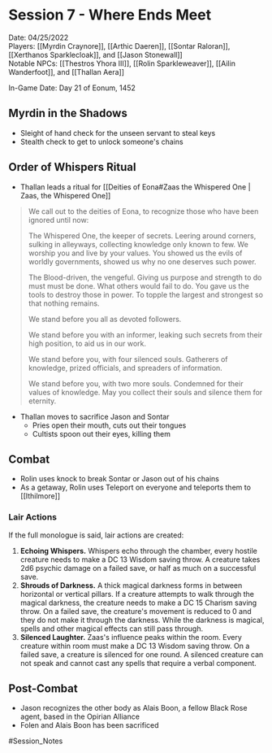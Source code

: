 # Session 7 - Where Ends Meet

Date: 04/25/2022  
Players: [[Myrdin Craynore]], [[Arthic Daeren]], [[Sontar Raloran]], [[Xerthanos Sparklecloak]], and [[Jason Stonewall]]  
Notable NPCs: [[Thestros Yhora III]], [[Rolin Sparkleweaver]], [[Ailin Wanderfoot]], and [[Thallan Aera]]

In-Game Date: Day 21 of Eonum, 1452

## Myrdin in the Shadows
- Sleight of hand check for the unseen servant to steal keys
- Stealth check to get to unlock someone's chains

## Order of Whispers Ritual
- Thallan leads a ritual for [[Deities of Eona#Zaas the Whispered One | Zaas, the Whispered One]] 

> We call out to the deities of Eona, to recognize those who have been ignored until now:
> 
> The Whispered One, the keeper of secrets. Leering around corners, sulking in alleyways, collecting knowledge only known to few. We worship you and live by your values. You showed us the evils of worldly governments, showed us why no one deserves such power. 
> 
> The Blood-driven, the vengeful. Giving us purpose and strength to do must must be done. What others would fail to do. You gave us the tools to destroy those in power. To topple the largest and strongest so that nothing remains. 
> 
> We stand before you all as devoted followers. 
> 
> We stand before you with an informer, leaking such secrets from their high position, to aid us in our work. 
> 
> We stand before you, with four silenced souls. Gatherers of knowledge, prized officials, and spreaders of information. 
> 
> We stand before you, with two more souls. Condemned for their values of knowledge. May you collect their souls and silence them for eternity. 

- Thallan moves to sacrifice Jason and Sontar
	- Pries open their mouth, cuts out their tongues
	- Cultists spoon out their eyes, killing them

## Combat
- Rolin uses knock to break Sontar or Jason out of his chains
- As a getaway, Rolin uses Teleport on everyone and teleports them to [[Ithilmore]]

### Lair Actions
If the full monologue is said, lair actions are created:  
1) **Echoing Whispers.** Whispers echo through the chamber, every hostile creature needs to make a DC 13 Wisdom saving throw. A creature takes 2d6 psychic damage on a failed save, or half as much on a successful save. 
2) **Shrouds of Darkness.** A thick magical darkness forms in between horizontal or vertical pillars. If a creature attempts to walk through the magical darkness, the creature needs to make a DC 15 Charism saving throw. On a failed save, the creature's movement is reduced to 0 and they do not make it through the darkness. While the darkness is magical, spells and other magical effects can still pass through. 
3) **Silenced Laughter.** Zaas's influence peaks within the room. Every creature within room must make a DC 13 Wisdom saving throw. On a failed save, a creature is silenced for one round. A silenced creature can not speak and cannot cast any spells that require a verbal component. 

## Post-Combat
- Jason recognizes the other body as Alais Boon, a fellow Black Rose agent, based in the Opirian Alliance
- Folen and Alais Boon has been sacrificed

#Session_Notes